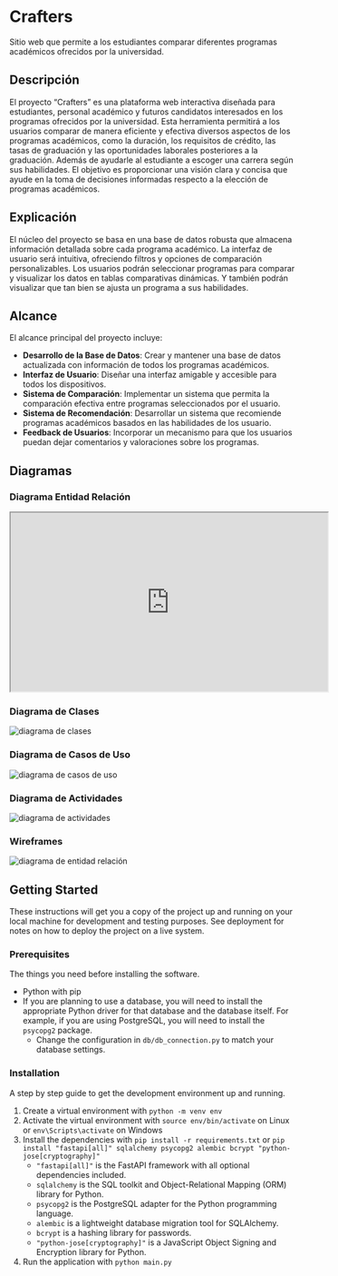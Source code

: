 # Crafters

Sitio web que permite a los estudiantes comparar diferentes programas académicos ofrecidos por la universidad.

## Descripción

El proyecto “Crafters” es una plataforma web interactiva diseñada para estudiantes, personal académico y futuros candidatos interesados en los programas ofrecidos por la universidad. Esta herramienta permitirá a los usuarios comparar de manera eficiente y efectiva diversos aspectos de los programas académicos, como la duración, los requisitos de crédito, las tasas de graduación y las oportunidades laborales posteriores a la graduación. Además de ayudarle al estudiante a escoger una carrera según sus habilidades. El objetivo es proporcionar una visión clara y concisa que ayude en la toma de decisiones informadas respecto a la elección de programas académicos.

## Explicación

El núcleo del proyecto se basa en una base de datos robusta que almacena información detallada sobre cada programa académico. La interfaz de usuario será intuitiva, ofreciendo filtros y opciones de comparación personalizables. Los usuarios podrán seleccionar programas para comparar y visualizar los datos en tablas comparativas dinámicas. Y también podrán visualizar que tan bien se ajusta un programa a sus habilidades.

## Alcance

El alcance principal del proyecto incluye:

* **Desarrollo de la Base de Datos**: Crear y mantener una base de datos actualizada con información de todos los programas académicos.
* **Interfaz de Usuario**: Diseñar una interfaz amigable y accesible para todos los dispositivos.
* **Sistema de Comparación**: Implementar un sistema que permita la comparación efectiva entre programas seleccionados por el usuario.
* **Sistema de Recomendación**: Desarrollar un sistema que recomiende programas académicos basados en las habilidades de los usuario.
* **Feedback de Usuarios**: Incorporar un mecanismo para que los usuarios puedan dejar comentarios y valoraciones sobre los programas.

## Diagramas

### Diagrama Entidad Relación

<iframe width="560" height="315" src='https://dbdiagram.io/e/6615eb8703593b6b619dfd02/6627d01003593b6b61c2bc3d'> </iframe>

### Diagrama de Clases

![diagrama de clases](https://www.planttext.com/api/plantuml/svg/fLJBQiCm4BpxAtHCAVc1K4fBMagWX5Bw0njfOnPahRihvT3IVwyisubDA7tThD5eLhCxrer6a9WQNraFgkP9k1PeuDQ2muOic_VAcAKXjp8KOlaEtEm4LqQZKAWBv52jK6k9mnnF0Zqu7hQ2ZYBh5Yqg2B6EUvU6Tn43oYRiMPfoRd4naRiq5hnD7kG55FH1mAKZQ-yPUfK32kt9WZpZQoBjYct2yNeTTyViguzgi7o7RMu1D1ZYJzsIe8qiCz1oY93HsOM_TGHATG39RT-ZiYpQuMDbHYZp3qoki3rruredKTPEw36lhyho-kIdhFytjd58VnXDldQJ3_CQV9b2HqMTJsWGEvg-EBazsRZNc1n1YFWpBz2Yz-Hu3WRYJQWbI__1otfemvgRrcC4rtTzr3a6xTvZJJlArS7DKpbFscZo7uPGMxG4fTJlaZRDpcr9dJiFKOcaZIaNUCk-9iKMqyhRX0SOrSU0PfldhyToUJtxmRwWbFBLPEGTU4Qj-cWFUtrURZ2uxldw1000)

### Diagrama de Casos de Uso

![diagrama de casos de uso](https://www.planttext.com/api/plantuml/svg/TP9BJWCn38RtEOMNxQ8SW0LgW17g0ZIYWhsLk4FKFAh4WtY8Go6Eq8lX6QQZqiSo_dxzl-ruNXWpjy4hJoi6Jf1Tyy9WNIR3BaLLrYvkC6E03PerDhJaTq_GOOoD9wNGSCfG5MwjmyW4MA0QgZNbaY9wRT1IS2PriDO3rJQuw0fdjF8IefKQZM4fX0BUfD3b6sccpgcHJh2CTWK-5K05inbChjjYK29tegcGuo9SNC5ayFnNlmGNZMyjZOOdL2DxfWotnEWz5R3aHqsVUfxsySladN6oULZ4LSf1Xjl-nAu5UcEATamv8rGYg7Mlq8PRzExZG7BKqaw-_KRvMtXewJMT4bJUoP_ipTo7_R4xAjr927mgBMQN-dqSCcqCbNtqI4E3zzrrHF6do6cgljHSPkrkxnS0)

### Diagrama de Actividades

![diagrama de actividades](https://www.planttext.com/api/plantuml/svg/dL0x3i8m3Drp2c-KApG32DI13L69FQGkM4gToacu5LCFW4GlHWfKCBDPxsUzjmxHI4oTKwz3gNB7PCa8r1Xe75YhiaQ7rfBdZ2wslkkDv6il_YocCs6X5RLGFEuLMyzHnW7wcLij8LwGeGZZRQa0oihXcUGh00FsawWd_eWo0_Rz7br0ADY_x9iKhFcnwpypkQ4sTwtuEbKDtkNECJNG812tNhfPMHxGqYcd2uO-OHv9vwLyhzOvOvhj2G00)

### Wireframes

![diagrama de entidad relación](./docs/imgs/New%20Wireframe%201.png)

## Getting Started

These instructions will get you a copy of the project up and running on your local machine for development and testing purposes. See deployment for notes on how to deploy the project on a live system.

### Prerequisites

The things you need before installing the software.

* Python with pip
* If you are planning to use a database, you will need to install the appropriate Python driver for that database and the database itself. For example, if you are using PostgreSQL, you will need to install the `psycopg2` package.
  * Change the configuration in `db/db_connection.py` to match your database settings.

### Installation

A step by step guide to get the development environment up and running.

1. Create a virtual environment with `python -m venv env`
2. Activate the virtual environment with `source env/bin/activate` on Linux or `env\Scripts\activate` on Windows
3. Install the dependencies with `pip install -r requirements.txt` or `pip install "fastapi[all]" sqlalchemy psycopg2 alembic bcrypt "python-jose[cryptography]"`
    * `"fastapi[all]"` is the FastAPI framework with all optional dependencies included.
    * `sqlalchemy` is the SQL toolkit and Object-Relational Mapping (ORM) library for Python.
    * `psycopg2` is the PostgreSQL adapter for the Python programming language.
    * `alembic` is a lightweight database migration tool for SQLAlchemy.
    * `bcrypt` is a hashing library for passwords.
    * `"python-jose[cryptography]"` is a JavaScript Object Signing and Encryption library for Python.
4. Run the application with `python main.py`

<!-- ## Usage

A few examples of useful commands and/or tasks.

```bash
curl http://localhost:8000/users/log-in -X GET
```

## Deployment

Additional notes on how to deploy this on a live or release system. Explaining the most important branches, what pipelines they trigger and how to update the database (if anything special).

### Server

* Live:
* Release:
* Development:

### Branches

* main: The main branch. It is always stable and contains the latest release.

## Additional Documentation and Acknowledgments

* Project folder on server:
* Confluence link:
* Asana board:
* etc... -->